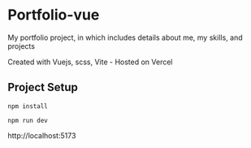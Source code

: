 # Portfolio-vue

My portfolio project, in which includes details about me, my skills, and projects

Created with Vuejs, scss, Vite - Hosted on Vercel

## Project Setup
```
npm install
```
```
npm run dev
```
http://localhost:5173
